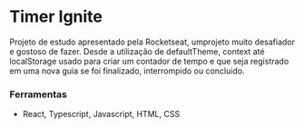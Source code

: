 
<h1> Timer Ignite </h1>

Projeto de estudo apresentado pela Rocketseat, umprojeto muito desafiador e gostoso de fazer.
Desde a utilização de defaultTheme, context até localStorage usado para criar um contador de tempo e que seja registrado em uma nova guia se foi finalizado, interrompido ou concluido.


<h3> Ferramentas </h3>

 - React, Typescript, Javascript, HTML, CSS


